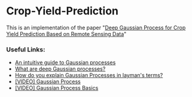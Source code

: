 # Crop-Yield-Prediction
This is an implementation of the paper "[Deep Gaussian Process for Crop Yield Prediction Based on Remote Sensing Data](https://pdfs.semanticscholar.org/3d90/010a4c841b7b4a1434350cb3298c7224d5b9.pdf?_ga=2.179831588.1282723069.1566298162-2041481792.1566298162)"



### Useful Links:

- [An intuitive guide to Gaussian processes](https://towardsdatascience.com/an-intuitive-guide-to-gaussian-processes-ec2f0b45c71d)
- [What are deep Gaussian processes?](https://qr.ae/TWyA6J)
- [How do you explain Gaussian Processes in layman's terms?](https://qr.ae/TWyA63)
- [[VIDEO] Gaussian Process](https://www.youtube.com/watch?v=vU6AiEYED9E&list=PLD0F06AA0D2E8FFBA&index=151&t=10s)
- [[VIDEO] Gaussian Process Basics](http://videolectures.net/gpip06_mackay_gpb/)
